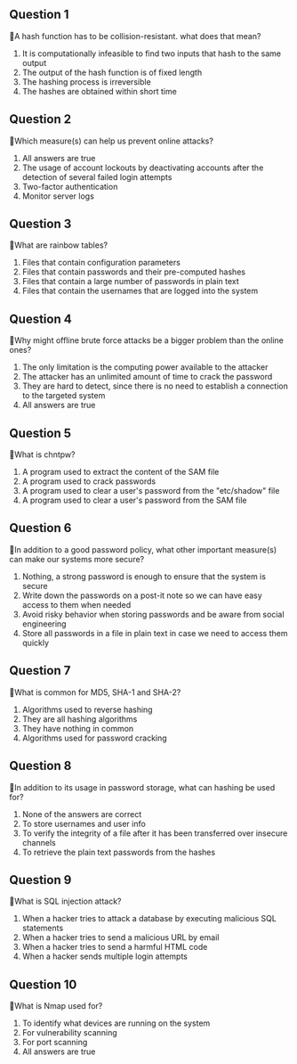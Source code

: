 ## Question 1

:rat:A hash function has to be collision-resistant. what does that mean?

1. It is computationally infeasible to find two inputs that hash to the same output
2. The output of the hash function is of fixed length
3. The hashing process is irreversible
4. The hashes are obtained within short time

## Question 2

:rat:Which measure(s) can help us prevent online attacks?

1. All answers are true
2. The usage of account lockouts by deactivating accounts after the detection of several failed login attempts
3. Two-factor authentication
4. Monitor server logs

## Question 3

:rat:What are rainbow tables?

1. Files that contain configuration parameters
2. Files that contain passwords and their pre-computed hashes
3. Files that contain a large number of passwords in plain text
4. Files that contain the usernames that are logged into the system

## Question 4

:rat:Why might offline brute force attacks be a bigger problem than the online ones?

1. The only limitation is the computing power available to the attacker
2. The attacker has an unlimited amount of time to crack the password
3. They are hard to detect, since there is no need to establish a connection to the targeted system
4. All answers are true

## Question 5

:rat:What is chntpw?

1. A program used to extract the content of the SAM file
2. A program used to crack passwords
3. A program used to clear a user's password from the "etc/shadow" file
4. A program used to clear a user's password from the SAM file

## Question 6

:rat:In addition to a good password policy, what other important measure(s) can make our systems more secure?

1. Nothing, a strong password is enough to ensure that the system is secure
2. Write down the passwords on a post-it note so we can have easy access to them when needed
3. Avoid risky behavior when storing passwords and be aware from social engineering
4. Store all passwords in a file in plain text in case we need to access them quickly

## Question 7

:rat:What is common for MD5, SHA-1 and SHA-2?

1. Algorithms used to reverse hashing
2. They are all hashing algorithms
3. They have nothing in common
4. Algorithms used for password cracking

## Question 8

:rat:In addition to its usage in password storage, what can hashing be used for?

1. None of the answers are correct
2. To store usernames and user info
3. To verify the integrity of a file after it has been transferred over insecure channels
4. To retrieve the plain text passwords from the hashes

## Question 9

:rat:What is SQL injection attack?

1. When a hacker tries to attack a database by executing malicious SQL statements
2. When a hacker tries to send a malicious URL by email
3. When a hacker tries to send a harmful HTML code
4. When a hacker sends multiple login attempts

## Question 10

:rat:What is Nmap used for?

1. To identify what devices are running on the system
2. For vulnerability scanning
3. For port scanning
4. All answers are true
